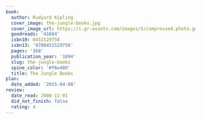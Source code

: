 ```yaml
---
book:
  author: Rudyard Kipling
  cover_image: the-jungle-books.jpg
  cover_image_url: https://i.gr-assets.com/images/S/compressed.photo.goodreads.com/books/1349066474l/41684.jpg
  goodreads: '41684'
  isbn10: 0451529758
  isbn13: '9780451529756'
  pages: '368'
  publication_year: '1894'
  slug: the-jungle-books
  spine_color: '#f6e480'
  title: The Jungle Books
plan:
  date_added: '2015-04-08'
review:
  date_read: 2008-11-01
  did_not_finish: false
  rating: 4
---
```

